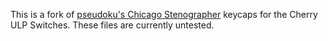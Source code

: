 This is a fork of [pseudoku's Chicago Stenographer](https://github.com/pseudoku/PseudoMakeMeKeyCapProfiles) keycaps for the Cherry ULP Switches.
These files are currently untested.
